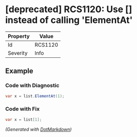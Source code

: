 # \[deprecated\] RCS1120: Use \[\] instead of calling 'ElementAt'

| Property | Value   |
| -------- | ------- |
| Id       | RCS1120 |
| Severity | Info    |

## Example

### Code with Diagnostic

```csharp
var x = list.ElementAt(1);
```

### Code with Fix

```csharp
var x = list[1];
```


*\(Generated with [DotMarkdown](http://github.com/JosefPihrt/DotMarkdown)\)*